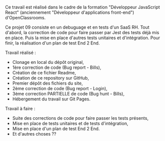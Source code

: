Ce travail est réalisé dans le cadre de la formation "Développeur JavaScript React" (anciennement "Développeur d'applications front-end") d'OpenClassrooms.

Ce projet 09 consiste en un debuguage et en tests d'un SaaS RH. Tout d'abord, la correction de code pour faire passer par Jest des tests déjà mis en place. Puis la mise en place d'autres tests unitaires et d'intégration. Pour finir, la réalisation d'un plan de test End 2 End.

Travail réalisé :
- Clonage en local du dépôt original,
- 1ère correction de code (Bug report - Bills),
- Création de ce fichier Readme,
- Création de ce repository sur GitHub,
- Premier dépôt des fichiers du site,
- 2ème correction de code (Bug report - Login),
- 3ème correction PARTIELLE de code (Bug hunt - Bills),
- Hébergement du travail sur Git Pages.

Travail à faire :
- Suite des corrections de code pour faire passer les tests présents,
- Mise en place de tests unitaires et de tests d'intégration,
- Mise en place d'un plan de test End 2 End.
- Et d'autres choses ??